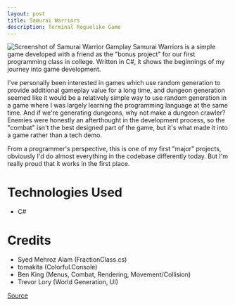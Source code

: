 ```yaml
---
layout: post
title: Samurai Warriors
description: Terminal Roguelike Game
---
```

![Screenshot of Samurai Warrior Gamplay](https://exlted.github.io/assets/images/SamuraiWarriorsGameplay.png)
Samurai Warriors is a simple game developed with a friend as the "bonus project" for our first programming class in college. Written in C#, it shows the beginnings of my journey into game development.

I've personally been interested in games which use random generation to provide additional gameplay value for a long time, and dungeon generation seemed like it would be a relatively simple way to use random generation in a game where I was largely learning the programming language at the same time. And if we're generating dungeons, why not make a dungeon crawler? Enemies were honestly an afterthought in the development process, so the "combat" isn't the best designed part of the game, but it's what made it into a game rather than a tech demo.

From a programmer's perspective, this is one of my first "major" projects, obviously I'd do almost everything in the codebase differently today. But I'm really proud that it works in the first place.

Technologies Used
=================

* C#

Credits
=======

* Syed Mehroz Alam (FractionClass.cs)
* tomakita (Colorful.Console)
* Ben King (Menus, Combat, Rendering, Movement/Collision)
* Trevor Lory (World Generation, UI)

[Source](https://github.com/exlted/Samurai-Warriors)
